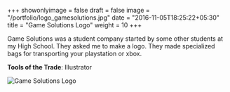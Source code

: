 +++
showonlyimage = false
draft = false
image = "/portfolio/logo_gamesolutions.jpg"
date = "2016-11-05T18:25:22+05:30"
title = "Game Solutions Logo"
weight = 10
+++

Game Solutions was a student company started by some other students at my High School. They asked me to make a logo. They made specialized bags for transporting your playstation or xbox. 

**Tools of the Trade**: Illustrator
<!--more-->

 ![Game Solutions Logo](/portfolio/logo_gamesolutions.jpg)